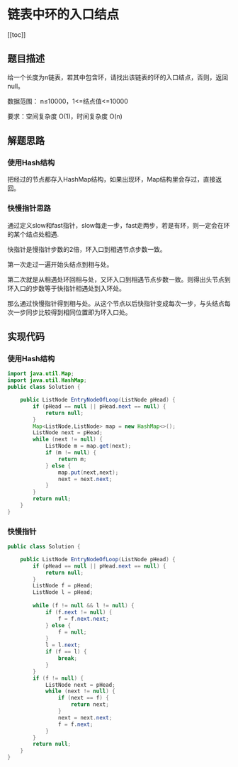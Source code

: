 # 链表中环的入口结点
[[toc]]
## 题目描述
给一个长度为n链表，若其中包含环，请找出该链表的环的入口结点，否则，返回null。

数据范围： n≤10000，1<=结点值<=10000

要求：空间复杂度 O(1)，时间复杂度 O(n)

## 解题思路
### 使用Hash结构
把经过的节点都存入HashMap结构，如果出现环，Map结构里会存过，直接返回。

### 快慢指针思路
通过定义slow和fast指针，slow每走一步，fast走两步，若是有环，则一定会在环的某个结点处相遇.

快指针是慢指针步数的2倍，环入口到相遇节点步数一致。

第一次走过一遍开始头结点到相与处。

第二次就是从相遇处环回相与处，又环入口到相遇节点步数一致。则得出头节点到环入口的步数等于快指针相遇处到入环处。

那么通过快慢指针得到相与处。从这个节点以后快指针变成每次一步，与头结点每次一步同步比较得到相同位置即为环入口处。

## 实现代码
### 使用Hash结构
```java
import java.util.Map;
import java.util.HashMap;
public class Solution {

    public ListNode EntryNodeOfLoop(ListNode pHead) {
        if (pHead == null || pHead.next == null) {
            return null;
        }
        Map<ListNode,ListNode> map = new HashMap<>();
        ListNode next = pHead;
        while (next != null) {
            ListNode m = map.get(next);
            if (m != null) {
                return m;
            } else {
                map.put(next,next);
                next = next.next;
            }
        }
        return null;
    }
}
```
### 快慢指针
```java
public class Solution {

    public ListNode EntryNodeOfLoop(ListNode pHead) {
        if (pHead == null || pHead.next == null) {
            return null;
        }
        ListNode f = pHead;
        ListNode l = pHead;
        
        while (f != null && l != null) {
            if (f.next != null) {
                f = f.next.next;
            } else {
                f = null;
            }
            l = l.next;
            if (f == l) {
                break;
            }
        }
        if (f != null) {
            ListNode next = pHead;
            while (next != null) {
                if (next == f) {
                    return next;
                }
                next = next.next;
                f = f.next;
            }
        }
        return null;
    }
}
```
